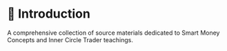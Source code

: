 # 🙏 Introduction

A comprehensive collection of source materials dedicated to Smart Money Concepts and Inner Circle Trader teachings.

